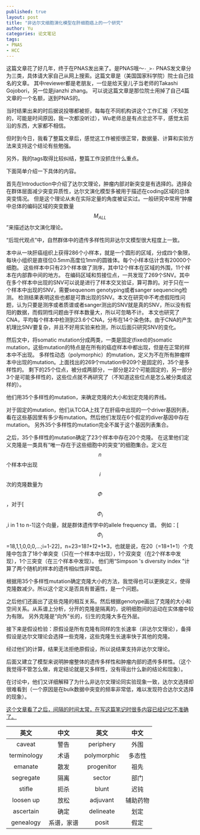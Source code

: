 ```yaml
---
published: true
layout: post
title: "非达尔文细胞演化模型在肝细胞癌上的一个研究"
author: Yu
categories: 论文笔记  
tags:
- PNAS
- HCC
---
```


这篇文章花了好几年，终于在PNAS发出来了。是PNAS哦～<code>-_>-</code>
PNAS发文章分为三类，具体请大家自己从网上搜索。这篇文章是（美国国家科学院）院士自己挂名的文章。
其中reviewer都是老朋友，一位是给天皇儿子当老师的Takashi Gojobori，另一位是jianzhi zhang。
可以说这篇文章是那位院士用掉了自己4篇文章的一个名额，送到PNAS的。

当时结果出来的时后据说投哪都被拒，每每在不同机构讲这个工作汇报（不知怎的，可能是时间原因，我一次都没听过），Wu老师总是有点忿忿不平，感觉太前沿的东西，大家都不相信。

但时到今日，我看了整篇文章后，感觉这工作被拒很正常，数据量、计算和实验方法来支持这个结论有些勉强。

另外，我的tags取得比较纠结，整篇工作没抓住什么重点。

下面简单介绍一下具体的内容。

首先在Introduction中介绍了达尔文理论，肿瘤内部对新突变是有选择的。选择会在群体层面减少突变异质性，达尔文演化模型多被用于描述在coding区域的总体突变情况。
但是这个理论从未在实际定量的角度被证实过。一般研究中常用<q>肿瘤中总体的编码区域的突变数量$$M_{ALL}$$</q>来描述达尔文演化理论。

“后现代观点”中，自然群体中的遗传多样性同非达尔文模型很大程度上一致。

本中从一块肝癌组织上获得286个小样本，就是一个圆形的区域，分成四个象限，每块小组织是直径位0.5mm高度位1mm的圆锥体。每个小样本估计含有20000个细胞。
这些样本中只有23个样本做了测序，其中12个样本在区域的外围，11个样本在内部靠中间的地方。
在编码区域和剪接位点，一共发现了269个SNV。其中在多个样本中出现的SNV可以说是进行了样本交叉验证，算可靠的。对于只在一个样本中出现的SNV，需要sequenom genotyping或者sanger sequencing检测。
检测结果表明这些也都是可靠出现的SNV。本文在研究中不考虑假阳性问题，认为只要是测序或者质谱或者sanger测出的SNV就是真的SNV，所以没有假阳的数据，而假阴性问题由于样本数量大，所以可忽略不计。
本文也研究了CNA，平均每个样本中检测到23.6个CNA，分布在14个染色体。由于CNA的产生机理比SNV要复杂，并且不好用实验来检测，所以后面只研究SNV的变化。

然后文中，将somatic mutation分成两类，一类是固定(fixed)的somatic mutation，这些mutation的特点是在所有的癌症样本中都出现，但是在正常的样本中不出现。
多样性动态（polymorphic）的mutation，定义为不在所有肿瘤样本中出现的mutation。上面找出的269个mutation中209个是固定的，35个是多样性的。
剩下的25个位点，被分成两部分，一部分是22个可能固定的，另一部分3个是可能多样性的，这些位点就不再研究了（不知道这些位点是怎么被分类成这样的）。

他们用35个多样性的mutation，来确定克隆的大小和划定克隆的界线。

对于固定的mutation，他们从TCGA上找了在肝癌中出现的一个driver基因列表，看在这些基因里有多少有mutation。然后他们发现在6个假定的diver基因中存在mutation。
另外35个多样性的mutation完全不属于这个基因列表集合。

之后，35个多样性的mutation确定了23个样本中存在20个克隆。
在这里他们定义克隆是一类具有<q>唯一存在于这些细胞中的突变</q>的细胞集合。定义在$$n$$个样本中出现$$i$$次的克隆数量为$$\Phi$$，对于[$$\Phi_{i}$$,i in 1 to n-1]这个向量，就是群体遗传学中的allele frequency 谱。
例如：[$$\Phi_{i}$$=18,1,1,0,0,0,...;i=1-22]，n=23=18*1+1*2+1*3，也就是说，在20（=18+1+1）个克隆中包含了18个单突变（只在一个样本中出现），1个双突变（在2个样本中发现），1个三突变（在三个样本中发现）。
他们用<q>Simpson 's diversity index </q>计算了两个随机的样本的遗传相似性非常低。

根据用35个多样性mutation确定克隆大小的方法，我觉得也可以更换定义，使得克隆数减少。所以这个定义是否具有普遍性，是一个问题。

之后他们还画出了这些克隆的相互关系。然后根据genotype画出了克隆的大小和空间关系。从系谱上分析，分开的克隆是隔离的，说明细胞间的运动在实体瘤中较为有限。
另外克隆是“向外”长的，衍生的克隆大多在外层。

接下来是假设检验：原假设是所有克隆有同样的生长速率（非达尔文理论），备择假设是达尔文理论会选择一些克隆，这些克隆生长速率快于其他的克隆。

经过他们的计算，结果无法拒绝原假设，所以说结果支持非达尔文理论。

后面又建立了模型来说明肿瘤整体的遗传多样性和肿瘤内部的遗传多样性。（这个我觉得不管怎么做，肯定结论就是又多样性，没有得出什么新的结论和现象）。

在讨论中，他们又详细解释了为什么非达尔文理论同实验现象一致，达尔文选择却很难看到（一个原因是在bulk数据中突变的频率非常低，难以发现符合达尔文选择的现象）。

<u>这个文章看了之后，间隔的时间太常，在写这篇笔记时很多内容已经记忆不准确了。</u>


|英文|中文|英文|中文|
|:----:|:----:|:----:|:----:|
|caveat|警告|periphery|外围|
|terminology|术语|polymorphic|多态性|
|emanate|散发|progenitor|祖先|
|segregate|隔离|sector|部门|
|stifle|扼杀|blunt|迟钝|
|loosen up|放松|adjuvant|辅助药物|
|ascertain|确定|delineate|划定|
|genealogy|系谱，家谱|posit|假定|
